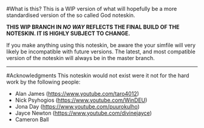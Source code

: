 #What is this?
This is a WIP version of what will hopefully be a more standardised version of the so called God noteskin.

**THIS WIP BRANCH IN _NO WAY_ REFLECTS THE FINAL BUILD OF THE NOTESKIN. IT IS HIGHLY SUBJECT TO CHANGE.**

If you make anything using this noteskin, be aware the your simfile will very likely be incompatible with future versions. The latest, and most compatible version of the noteskin will always be in the master branch.

---

#Acknowledgments
This noteskin would not exist were it not for the hard work by the following people:

- Alan James (https://www.youtube.com/taro4012)
- Nick Psyhogios (https://www.youtube.com/WinDEU)
- Jona Day (https://www.youtube.com/puurokulho)
- Jayce Newton (https://www.youtube.com/divinejayce)
- Cameron Ball